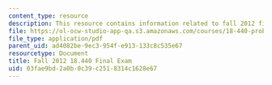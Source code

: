 ```yaml
---
content_type: resource
description: This resource contains information related to fall 2012 final exam.
file: https://ol-ocw-studio-app-qa.s3.amazonaws.com/courses/18-440-probability-and-random-variables-spring-2014/03fae9bd2a0b0c39c2518314c1628e67_MIT18_440S14_final_2012.pdf
file_type: application/pdf
parent_uid: ad4082be-9ec3-954f-e913-133c8c535e67
resourcetype: Document
title: Fall 2012 18.440 Final Exam
uid: 03fae9bd-2a0b-0c39-c251-8314c1628e67
---
```

